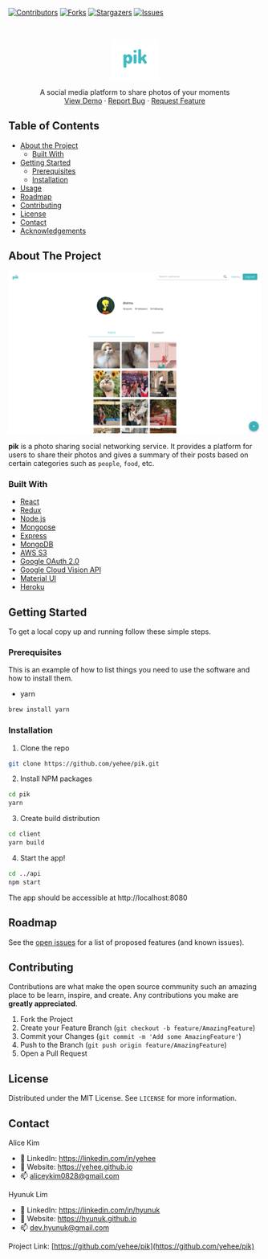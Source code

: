[![Contributors][contributors-shield]][contributors-url]
[![Forks][forks-shield]][forks-url]
[![Stargazers][stars-shield]][stars-url]
[![Issues][issues-shield]][issues-url]



<!-- PROJECT LOGO -->
<br />
<p align="center">
  <a href="https://github.com/yehee/pik">
    <img src="images/logo.png" alt="Logo" height="80">
  </a>
  <p align="center">
    A social media platform to share photos of your moments
    <br />
    <a href="https://pik-akhl.herokuapp.com">View Demo</a>
    ·
    <a href="https://github.com/yehee/pik/issues">Report Bug</a>
    ·
    <a href="https://github.com/yehee/pik/issues">Request Feature</a>
  </p>
</p>



<!-- TABLE OF CONTENTS -->
## Table of Contents

* [About the Project](#about-the-project)
  * [Built With](#built-with)
* [Getting Started](#getting-started)
  * [Prerequisites](#prerequisites)
  * [Installation](#installation)
* [Usage](#usage)
* [Roadmap](#roadmap)
* [Contributing](#contributing)
* [License](#license)
* [Contact](#contact)
* [Acknowledgements](#acknowledgements)



<!-- ABOUT THE PROJECT -->
## About The Project

[![Product Name Screen Shot][product-screenshot]](https://example.com)

**pik** is a photo sharing social networking service. It provides a platform for users to share their photos and gives a summary of their posts based on certain categories such as `people`, `food`, etc.

### Built With

* [React](https://reactjs.org/)
* [Redux](https://redux.js.org/)
* [Node.js](https://nodejs.org/)
* [Mongoose](https://mongoosejs.com/)
* [Express](https://expressjs.com/)
* [MongoDB](https://www.mongodb.com/)
* [AWS S3](https://aws.amazon.com/s3/)
* [Google OAuth 2.0](https://developers.google.com/identity/protocols/oauth2)
* [Google Cloud Vision API](https://cloud.google.com/vision_api)
* [Material UI](https://material-ui.com/)
* [Heroku](https://herokuapp.com/)



<!-- GETTING STARTED -->
## Getting Started

To get a local copy up and running follow these simple steps.

### Prerequisites

This is an example of how to list things you need to use the software and how to install them.
* yarn
```sh
brew install yarn
```

### Installation

1. Clone the repo
```sh
git clone https://github.com/yehee/pik.git
```
2. Install NPM packages
```sh
cd pik
yarn
```
3. Create build distribution
```sh
cd client
yarn build
```
4. Start the app!
```sh
cd ../api
npm start
```
The app should be accessible at http://localhost:8080



<!-- ROADMAP -->
## Roadmap

See the [open issues](https://github.com/yehee/pik/issues) for a list of proposed features (and known issues).



<!-- CONTRIBUTING -->
## Contributing

Contributions are what make the open source community such an amazing place to be learn, inspire, and create. Any contributions you make are **greatly appreciated**.

1. Fork the Project
2. Create your Feature Branch (`git checkout -b feature/AmazingFeature`)
3. Commit your Changes (`git commit -m 'Add some AmazingFeature'`)
4. Push to the Branch (`git push origin feature/AmazingFeature`)
5. Open a Pull Request



<!-- LICENSE -->
## License

Distributed under the MIT License. See `LICENSE` for more information.



<!-- CONTACT -->
## Contact

Alice Kim
- :briefcase: LinkedIn: https://linkedin.com/in/yehee
- :school_satchel: Website: https://yehee.github.io
- :mailbox: aliceykim0828@gmail.com

Hyunuk Lim
- :briefcase: LinkedIn: https://linkedin.com/in/hyunuk
- :school_satchel: Website: https://hyunuk.github.io
- :mailbox: dev.hyunuk@gmail.com

Project Link: [https://github.com/yehee/pik](https://github.com/yehee/pik)



<!-- MARKDOWN LINKS & IMAGES -->
[contributors-shield]: https://img.shields.io/github/contributors/yehee/pik.svg?style=flat-square
[contributors-url]: https://github.com/yehee/pik/graphs/contributors
[forks-shield]: https://img.shields.io/github/forks/yehee/pik.svg?style=flat-square
[forks-url]: https://github.com/yehee/pik/network/members
[stars-shield]: https://img.shields.io/github/stars/yehee/pik.svg?style=flat-square
[stars-url]: https://github.com/yehee/pik/stargazers
[issues-shield]: https://img.shields.io/github/issues/yehee/pik.svg?style=flat-square
[issues-url]: https://github.com/yehee/pik/issues
[product-screenshot]: images/screenshot.png
